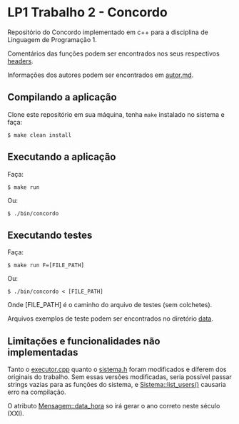 # LP1 Trabalho 2 - Concordo

Repositório do Concordo implementado em c++ para a disciplina de Linguagem de Programação 1.

Comentários das funções podem ser encontrados nos seus respectivos [headers](./include).

Informações dos autores podem ser encontrados em [autor.md](./autor.md).

## Compilando a aplicação

Clone este repositório em sua máquina, tenha `make` instalado no sistema e faça:
```
$ make clean install
```

## Executando a aplicação

Faça:
```
$ make run
```
Ou:
```
$ ./bin/concordo
```

## Executando testes
<!--Testes: vou considerar 0.5 uma vez que não há documentação sobre os testes-->
Faça:
```
$ make run F=[FILE_PATH]
```
Ou:
```
$ ./bin/concordo < [FILE_PATH]
```
Onde [FILE_PATH] é o caminho do arquivo de testes (sem colchetes).

Arquivos exemplos de teste podem ser encontrados no diretório [data](./data).

## Limitações e funcionalidades não implementadas

Tanto o [executor.cpp](./src/executor.cpp) quanto o [sistema.h](./include/sistema.h) foram modificados e diferem dos originais do trabalho. Sem essas versões modificadas, seria possível passar strings vazias para as funções do sistema, e [Sistema::list_users()](./src/sistema.cpp) causaria erro na compilação.

O atributo [Mensagem::data_hora](./src/mensagem.cpp) so irá gerar o ano correto neste século (XXI).
